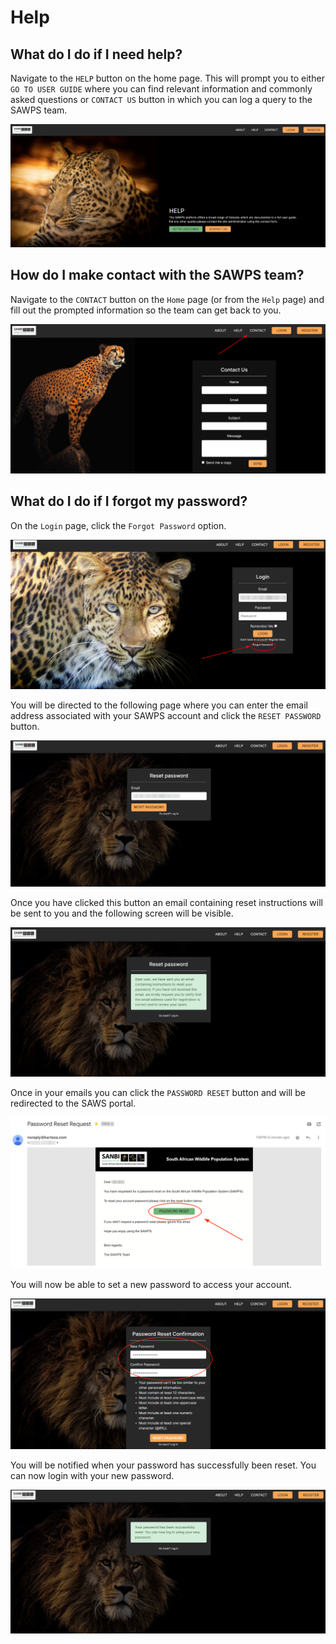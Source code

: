 # Help

## What do I do if I need help?

Navigate to the `HELP` button on the home page. This will prompt you to either `GO TO USER GUIDE` where you can find relevant information and commonly asked questions or `CONTACT US` button in which you can log a query to the SAWPS team.

![Help 1](./img/help-1.png)

## How do I make contact with the SAWPS team?

Navigate to the `CONTACT` button on the `Home` page (or from the `Help` page) and fill out the prompted information so the team can get back to you.

![Help 2](./img/help-2.png)

## What do I do if I forgot my password?

On the `Login` page, click the `Forgot Password` option.

![Password Reset 1](img/password-reset-1.png)

You will be directed to the following page where you can enter the email address associated with your SAWPS account and click the `RESET PASSWORD` button.

![Password Reset 2](img/password-reset-2.png)

Once you have clicked this button an email containing reset instructions will be sent to you and the following screen will be visible.

![Password Reset 3](img/password-reset-3.png)

Once in your emails you can click the `PASSWORD RESET` button and will be redirected to the SAWS portal.

![Password Reset 4](img/password-reset-4.png)

You will now be able to set a new password to access your account.

![Password Reset 5](img/password-reset-5.png)

You will be notified when your password has successfully been reset. You can now login with your new password.

![Password Reset 6](img/password-reset-6.png)
